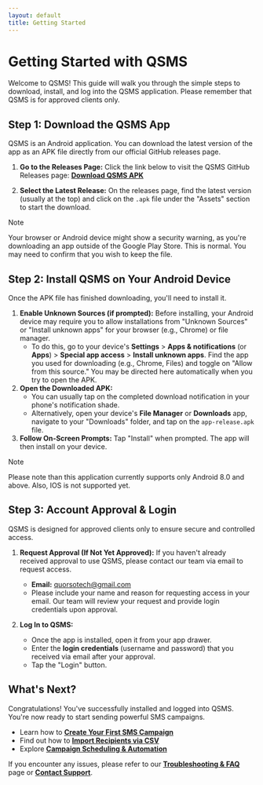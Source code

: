 ```yaml
---
layout: default
title: Getting Started
---
```


# Getting Started with QSMS

Welcome to QSMS! This guide will walk you through the simple steps to download, install, and log into the QSMS application. Please remember that QSMS is for approved clients only.

## Step 1: Download the QSMS App

QSMS is an Android application. You can download the latest version of the app as an APK file directly from our official GitHub releases page.

1.  **Go to the Releases Page:** Click the link below to visit the QSMS GitHub Releases page:
    [**Download QSMS APK**](https://github.com/Partha11/qsms-builds/releases)

2.  **Select the Latest Release:** On the releases page, find the latest version (usually at the top) and click on the `.apk` file under the "Assets" section to start the download.

> [!NOTE]
> Your browser or Android device might show a security warning, as you're downloading an app outside of the Google Play Store. This is normal. You may need to confirm that you wish to keep the file.

## Step 2: Install QSMS on Your Android Device

Once the APK file has finished downloading, you'll need to install it.

1.  **Enable Unknown Sources (if prompted):** Before installing, your Android device may require you to allow installations from "Unknown Sources" or "Install unknown apps" for your browser (e.g., Chrome) or file manager.
    * To do this, go to your device's **Settings** > **Apps & notifications** (or **Apps**) > **Special app access** > **Install unknown apps**. Find the app you used for downloading (e.g., Chrome, Files) and toggle on "Allow from this source." You may be directed here automatically when you try to open the APK.
2.  **Open the Downloaded APK:**
    * You can usually tap on the completed download notification in your phone's notification shade.
    * Alternatively, open your device's **File Manager** or **Downloads** app, navigate to your "Downloads" folder, and tap on the `app-release.apk` file.
3.  **Follow On-Screen Prompts:** Tap "Install" when prompted. The app will then install on your device.
   
> [!NOTE]
> Please note than this application currently supports only Android 8.0 and above. Also, IOS is not supported yet.

## Step 3: Account Approval & Login

QSMS is designed for approved clients only to ensure secure and controlled access.

1.  **Request Approval (If Not Yet Approved):** If you haven't already received approval to use QSMS, please contact our team via email to request access.
    * **Email:** [quorsotech@gmail.com](mailto:quorsotech@gmail.com)
    * Please include your name and reason for requesting access in your email. Our team will review your request and provide login credentials upon approval.

2.  **Log In to QSMS:**
    * Once the app is installed, open it from your app drawer.
    * Enter the **login credentials** (username and password) that you received via email after your approval.
    * Tap the "Login" button.

## What's Next?

Congratulations! You've successfully installed and logged into QSMS. You're now ready to start sending powerful SMS campaigns.

* Learn how to [**Create Your First SMS Campaign**](campaigns.html)
* Find out how to [**Import Recipients via CSV**](receipients.html)
* Explore [**Campaign Scheduling & Automation**](campaigns.html)

If you encounter any issues, please refer to our [**Troubleshooting & FAQ**](troubleshooting.html) page or [**Contact Support**](support.html).